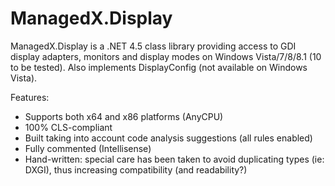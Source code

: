 # ManagedX.Display
ManagedX.Display is a .NET 4.5 class library providing access to GDI display adapters, monitors and display modes on Windows Vista/7/8/8.1 (10 to be tested).
Also implements DisplayConfig (not available on Windows Vista).

Features:
- Supports both x64 and x86 platforms (AnyCPU)
- 100% CLS-compliant
- Built taking into account code analysis suggestions (all rules enabled)
- Fully commented (Intellisense)
- Hand-written: special care has been taken to avoid duplicating types (ie: DXGI), thus increasing compatibility (and readability?)
